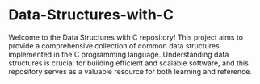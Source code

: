 # Data-Structures-with-C
Welcome to the Data Structures with C repository! This project aims to provide a comprehensive collection of common data structures implemented in the C programming language. Understanding data structures is crucial for building efficient and scalable software, and this repository serves as a valuable resource for both learning and reference.
